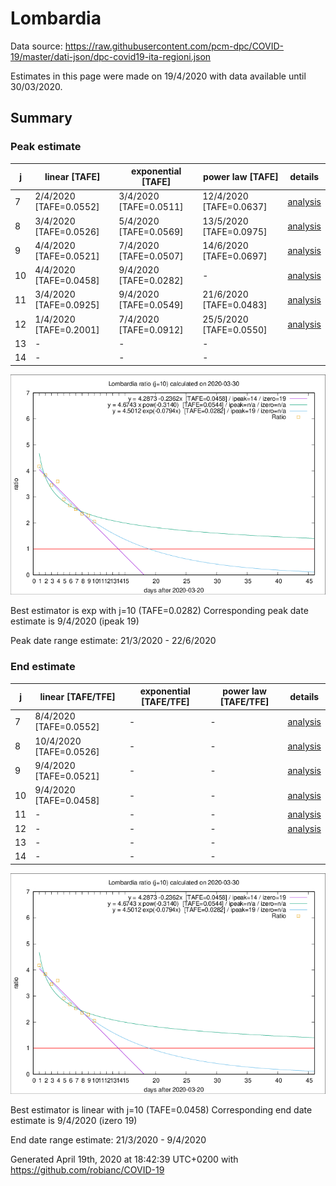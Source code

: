 # Lombardia


Data source: https://raw.githubusercontent.com/pcm-dpc/COVID-19/master/dati-json/dpc-covid19-ita-regioni.json

Estimates in this page were made on 19/4/2020 with data available until 30/03/2020.


## Summary 

### Peak estimate 
|j|linear [TAFE]|exponential [TAFE]|power law [TAFE]|details|
|---|----|-----------|---------|-------|
|7|2/4/2020 [TAFE=0.0552]|3/4/2020 [TAFE=0.0511]|12/4/2020 [TAFE=0.0637]|[analysis](COVID-19_lombardia_j7_2020-03-30.md)|
|8|3/4/2020 [TAFE=0.0526]|5/4/2020 [TAFE=0.0569]|13/5/2020 [TAFE=0.0975]|[analysis](COVID-19_lombardia_j8_2020-03-30.md)|
|9|4/4/2020 [TAFE=0.0521]|7/4/2020 [TAFE=0.0507]|14/6/2020 [TAFE=0.0697]|[analysis](COVID-19_lombardia_j9_2020-03-30.md)|
|10|4/4/2020 [TAFE=0.0458]|9/4/2020 [TAFE=0.0282]|-|[analysis](COVID-19_lombardia_j10_2020-03-30.md)|
|11|3/4/2020 [TAFE=0.0925]|9/4/2020 [TAFE=0.0549]|21/6/2020 [TAFE=0.0483]|[analysis](COVID-19_lombardia_j11_2020-03-30.md)|
|12|1/4/2020 [TAFE=0.2001]|7/4/2020 [TAFE=0.0912]|25/5/2020 [TAFE=0.0550]|[analysis](COVID-19_lombardia_j12_2020-03-30.md)|
|13|-|-|-||
|14|-|-|-||

![best peak estimate](COVID-19_lombardia_j10_2020-03-30.png)

Best estimator is exp with j=10 (TAFE=0.0282)
Corresponding peak date estimate is 9/4/2020 (ipeak 19)


Peak date range estimate: 21/3/2020 - 22/6/2020

### End estimate 
|j|linear [TAFE/TFE]|exponential [TAFE/TFE]|power law [TAFE/TFE]|details|
|---|----|-----------|---------|-------|
|7|8/4/2020 [TAFE=0.0552]|-|-|[analysis](COVID-19_lombardia_j7_2020-03-30.md)|
|8|10/4/2020 [TAFE=0.0526]|-|-|[analysis](COVID-19_lombardia_j8_2020-03-30.md)|
|9|9/4/2020 [TAFE=0.0521]|-|-|[analysis](COVID-19_lombardia_j9_2020-03-30.md)|
|10|9/4/2020 [TAFE=0.0458]|-|-|[analysis](COVID-19_lombardia_j10_2020-03-30.md)|
|11|-|-|-|[analysis](COVID-19_lombardia_j11_2020-03-30.md)|
|12|-|-|-|[analysis](COVID-19_lombardia_j12_2020-03-30.md)|
|13|-|-|-||
|14|-|-|-||

![best zero estimate](COVID-19_lombardia_j10_2020-03-30.png)

Best estimator is linear with j=10 (TAFE=0.0458)
Corresponding end date estimate is 9/4/2020 (izero 19)


End date range estimate: 21/3/2020 - 9/4/2020

Generated April 19th, 2020 at 18:42:39 UTC+0200 with https://github.com/robianc/COVID-19
